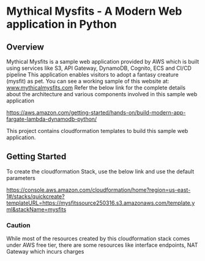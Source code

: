 # Mythical Mysfits - A Modern Web application in Python

## Overview

Mythical Mysfits is a sample web application provided by AWS which is built using services like S3, API Gateway, DynamoDB, Cognito, ECS and CI/CD pipeline
This application enables visitors to adopt a fantasy creature (mysfit) as pet. You can see a working sample of this website at: www.mythicalmysfits.com
Refer the below link for the complete details about the architecture and various components involved in this sample web application

https://aws.amazon.com/getting-started/hands-on/build-modern-app-fargate-lambda-dynamodb-python/

This project contains cloudformation templates to build this sample web application.




## Getting Started

To create the cloudformation Stack, use the below link and use the default parameters

https://console.aws.amazon.com/cloudformation/home?region=us-east-1#/stacks/quickcreate?templateURL=https://mysfitssource250316.s3.amazonaws.com/template.yml&stackName=mysfits

### Caution
While most of the resources created by this cloudformation stack comes under AWS free tier, there are some resources like interface endpoints, NAT Gateway which incurs charges
